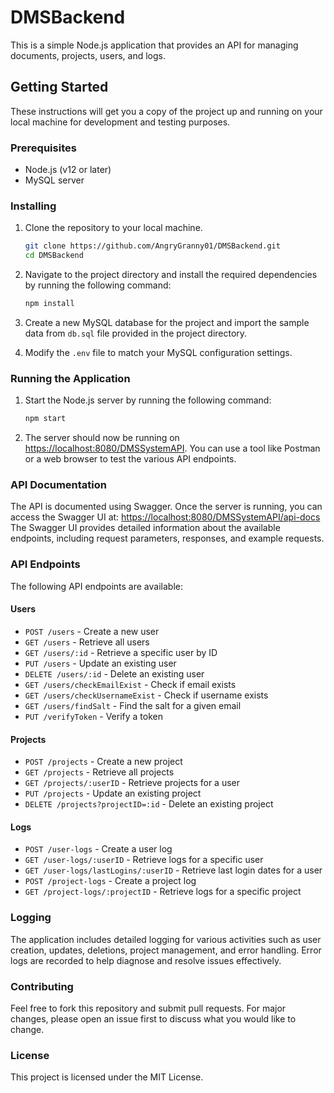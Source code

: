 # DMSBackend

This is a simple Node.js application that provides an API for managing documents, projects, users, and logs.

## Getting Started

These instructions will get you a copy of the project up and running on your local machine for development and testing purposes.

### Prerequisites

* Node.js (v12 or later)
* MySQL server

### Installing

1. Clone the repository to your local machine.

    ```bash
    git clone https://github.com/AngryGranny01/DMSBackend.git
    cd DMSBackend
    ```

2. Navigate to the project directory and install the required dependencies by running the following command:

    ```bash
    npm install
    ```

3. Create a new MySQL database for the project and import the sample data from `db.sql` file provided in the project directory.
4. Modify the `.env` file to match your MySQL configuration settings.

### Running the Application

1. Start the Node.js server by running the following command:

    ```bash
    npm start
    ```

2. The server should now be running on <https://localhost:8080/DMSSystemAPI>. You can use a tool like Postman or a web browser to test the various API endpoints.

### API Documentation

The API is documented using Swagger. Once the server is running, you can access the Swagger UI at:
<https://localhost:8080/DMSSystemAPI/api-docs>
The Swagger UI provides detailed information about the available endpoints, including request parameters, responses, and example requests.

### API Endpoints

The following API endpoints are available:

#### Users

* `POST /users` - Create a new user
* `GET /users` - Retrieve all users
* `GET /users/:id` - Retrieve a specific user by ID
* `PUT /users` - Update an existing user
* `DELETE /users/:id` - Delete an existing user
* `GET /users/checkEmailExist` - Check if email exists
* `GET /users/checkUsernameExist` - Check if username exists
* `GET /users/findSalt` - Find the salt for a given email
* `PUT /verifyToken` - Verify a token

#### Projects

* `POST /projects` - Create a new project
* `GET /projects` - Retrieve all projects
* `GET /projects/:userID` - Retrieve projects for a user
* `PUT /projects` - Update an existing project
* `DELETE /projects?projectID=:id` - Delete an existing project

#### Logs

* `POST /user-logs` - Create a user log
* `GET /user-logs/:userID` - Retrieve logs for a specific user
* `GET /user-logs/lastLogins/:userID` - Retrieve last login dates for a user
* `POST /project-logs` - Create a project log
* `GET /project-logs/:projectID` - Retrieve logs for a specific project

### Logging

The application includes detailed logging for various activities such as user creation, updates, deletions, project management, and error handling. Error logs are recorded to help diagnose and resolve issues effectively.

### Contributing

Feel free to fork this repository and submit pull requests. For major changes, please open an issue first to discuss what you would like to change.

### License

This project is licensed under the MIT License.
